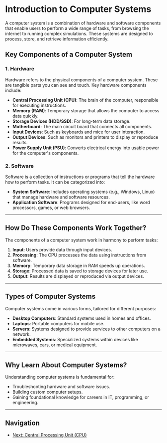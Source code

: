 # Introduction to Computer Systems

A computer system is a combination of hardware and software components that enable users to perform a wide range of tasks, from browsing the internet to running complex simulations. These systems are designed to process, store, and retrieve information efficiently.

## Key Components of a Computer System

### 1. **Hardware**
Hardware refers to the physical components of a computer system. These are tangible parts you can see and touch. Key hardware components include:
- **Central Processing Unit (CPU)**: The brain of the computer, responsible for executing instructions.
- **Memory (RAM)**: Temporary storage that allows the computer to access data quickly.
- **Storage Devices (HDD/SSD)**: For long-term data storage.
- **Motherboard**: The main circuit board that connects all components.
- **Input Devices**: Such as keyboards and mice for user interaction.
- **Output Devices**: Such as monitors and printers to display or reproduce results.
- **Power Supply Unit (PSU)**: Converts electrical energy into usable power for the computer's components.

### 2. **Software**
Software is a collection of instructions or programs that tell the hardware how to perform tasks. It can be categorized into:
- **System Software**: Includes operating systems (e.g., Windows, Linux) that manage hardware and software resources.
- **Application Software**: Programs designed for end-users, like word processors, games, or web browsers.

---

## **How Do These Components Work Together?**
The components of a computer system work in harmony to perform tasks:
1. **Input**: Users provide data through input devices.
2. **Processing**: The CPU processes the data using instructions from software.
3. **Memory**: Temporary data storage in RAM speeds up operations.
4. **Storage**: Processed data is saved to storage devices for later use.
5. **Output**: Results are displayed or reproduced via output devices.

---

## **Types of Computer Systems**
Computer systems come in various forms, tailored for different purposes:
- **Desktop Computers**: Standard systems used in homes and offices.
- **Laptops**: Portable computers for mobile use.
- **Servers**: Systems designed to provide services to other computers on a network.
- **Embedded Systems**: Specialized systems within devices like microwaves, cars, or medical equipment.

---

## **Why Learn About Computer Systems?**
Understanding computer systems is fundamental for:
- Troubleshooting hardware and software issues.
- Building custom computer setups.
- Gaining foundational knowledge for careers in IT, programming, or engineering.

---

## **Navigation**
- [Next: Central Processing Unit (CPU)](cpu.md)


